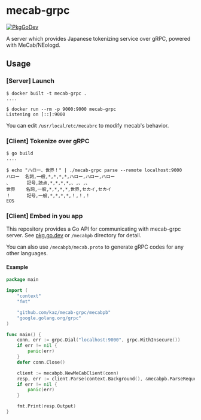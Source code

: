 # mecab-grpc

[![PkgGoDev](https://pkg.go.dev/badge/github.com/kaz/mecab-grpc/mecabpb)](https://pkg.go.dev/github.com/kaz/mecab-grpc/mecabpb)

A server which provides Japanese tokenizing service over gRPC, powered with MeCab/NEologd.

## Usage

### [Server] Launch

```
$ docker built -t mecab-grpc .
....

$ docker run --rm -p 9000:9000 mecab-grpc
Listening on [::]:9000
```

You can edit `/usr/local/etc/mecabrc` to modify mecab's behavior.

### [Client] Tokenize over gRPC

```
$ go build
....

$ echo "ハロー、世界！" | ./mecab-grpc parse --remote localhost:9000
ハロー  名詞,一般,*,*,*,*,ハロー,ハロー,ハロー
、      記号,読点,*,*,*,*,、,、,、
世界    名詞,一般,*,*,*,*,世界,セカイ,セカイ
！      記号,一般,*,*,*,*,！,！,！
EOS
```

### [Client] Embed in you app


This repository provides a Go API for communicating with mecab-grpc server.
See [pkg.go.dev](https://pkg.go.dev/github.com/kaz/mecab-grpc/mecabpb) or `/mecabpb` directory for detail.

You can also use `/mecabpb/mecab.proto` to generate gRPC codes for any other languages.

#### Example

```go
package main

import (
	"context"
	"fmt"

	"github.com/kaz/mecab-grpc/mecabpb"
	"google.golang.org/grpc"
)

func main() {
	conn, err := grpc.Dial("localhost:9000", grpc.WithInsecure())
	if err != nil {
		panic(err)
	}
	defer conn.Close()

	client := mecabpb.NewMeCabClient(conn)
	resp, err := client.Parse(context.Background(), &mecabpb.ParseRequest{Input: "こんにちは、世界！"})
	if err != nil {
		panic(err)
	}

	fmt.Print(resp.Output)
}
```
